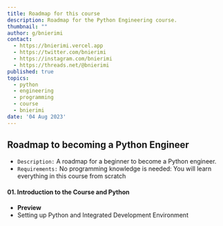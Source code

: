 ```yaml
---
title: Roadmap for this course
description: Roadmap for the Python Engineering course.
thumbnail: ""
author: g/bnierimi
contact:
  - https://bnierimi.vercel.app
  - https://twitter.com/bnierimi
  - https://instagram.com/bnierimi
  - https://threads.net/@bnierimi
published: true
topics:
  - python
  - engineering
  - programming
  - course
  - bnierimi
date: '04 Aug 2023'
---
```


## Roadmap to becoming a Python Engineer
- `Description:` A roadmap for a beginner to become a Python engineer.
- `Requirements:` No programming knowledge is needed: You will learn everything in this course from scratch

#### 01. Introduction to the Course and Python
- __Preview__
- Setting up Python and Integrated Development Environment

